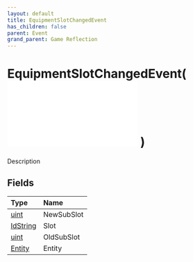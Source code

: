 ```yaml
---
layout: default
title: EquipmentSlotChangedEvent
has_children: false
parent: Event
grand_parent: Game Reflection
---
```

# EquipmentSlotChangedEvent( ![ EntityEventBase ](/game-reflection/events/entity_event_base.md) )
Description 

## Fields
| Type | Name |
|:-------------|:--------------|
| [uint](/game-reflection/components/uint.md) | NewSubSlot |
| [IdString](/game-reflection/components/id_string.md) | Slot |
| [uint](/game-reflection/components/uint.md) | OldSubSlot |
| [Entity](/game-reflection/classes/entity.md) | Entity |
